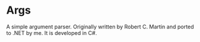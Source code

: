 # Args
A simple argument parser. Originally written by Robert C. Martin and ported to .NET by me. It is developed in C#.
